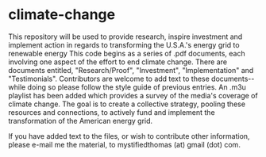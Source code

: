 # climate-change
This repository will be used to provide research, inspire investment and implement action in regards to transforming the U.S.A.'s energy grid to renewable energy
This code begins as a series of .pdf documents, each involving one aspect of the effort to end climate change. There are documents entitled, "Research/Proof", "Investment", "Implementation" and "Testimonials". Contributors are welcome to add text to these documents-- while doing so please follow the style guide of previous entries. 
An .m3u playlist has been added which provides a survey of the media's coverage of climate change.
The goal is to create a collective strategy, pooling these resources and connections, to actively fund and implement the transformation of the American energy grid.

If you have added text to the files, or wish to contribute other information, please e-mail me the material, to mystifiedthomas (at) gmail (dot) com.
